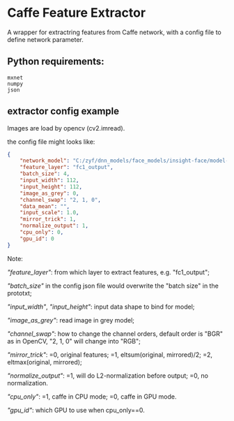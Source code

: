 # Caffe Feature Extractor
A wrapper for extractring features from Caffe network, with a config file to define network parameter.

## Python requirements:
```
mxnet
numpy
json
```

## extractor config example
Images are load by opencv (cv2.imread).

the config file might looks like:

```json
{
    "network_model": "C:/zyf/dnn_models/face_models/insight-face/model-r34-amf/model,0",
    "feature_layer": "fc1_output",
    "batch_size": 4,
    "input_width": 112,
    "input_height": 112,
    "image_as_grey": 0,
    "channel_swap": "2, 1, 0",
    "data_mean": "",
    "input_scale": 1.0,
    "mirror_trick": 1,
    "normalize_output": 1,
    "cpu_only": 0,
    "gpu_id": 0
}
```

Note:

 *"feature_layer"*: from which layer to extract features, e.g. "fc1_output";

 *"batch_size"* in the config json file would overwrite the "batch size" in the prototxt;

 *"input_width"*, *"input_height"*: input data shape to bind for model;

 *"image_as_grey"*: read image in grey model;

 *"channel_swap"*: how to change the channel orders, default order is "BGR" as in OpenCV, "2, 1, 0" will change into "RGB";

 *"mirror_trick"*: =0, original features; =1, eltsum(original, mirrored)/2; =2, eltmax(original, mirrored);

 *"normalize_output"*: =1, will do L2-normalization before output; =0, no normalization.

 *"cpu_only"*: =1, caffe in CPU mode; =0, caffe in GPU mode.

 *"gpu_id"*: which GPU to use when cpu_only==0.
